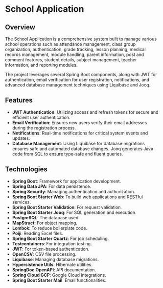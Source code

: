<!DOCTYPE html>
<body>

  <h1>School Application</h1>

  <h2>Overview</h2>
  <p>The School Application is a comprehensive system built to manage various school operations such as attendance management, class group organization, authentication, grade tracking, lesson planning, medical records management, module handling, parent information, post and comment features, student details, subject management, teacher information, and reporting modules.</p>

  <p>The project leverages several Spring Boot components, along with JWT for authentication, email verification for user registration, notifications, and advanced database management techniques using Liquibase and Jooq.</p>

  <h2>Features</h2>
  <ul>
    <li><strong>JWT Authentication</strong>: Utilizing access and refresh tokens for secure and efficient user authentication.</li>
    <li><strong>Email Verification</strong>: Ensures new users verify their email addresses during the registration process.</li>
    <li><strong>Notifications</strong>: Real-time notifications for critical system events and updates.</li>
    <li><strong>Database Management</strong>: Using Liquibase for database migrations ensures safe and automated database changes. Jooq generates Java code from SQL to ensure type-safe and fluent queries.</li>
  </ul>

  <h2>Technologies</h2>
  <ul>
    <li><strong>Spring Boot</strong>: Framework for application development.</li>
    <li><strong>Spring Data JPA</strong>: For data persistence.</li>
    <li><strong>Spring Security</strong>: Managing authentication and authorization.</li>
    <li><strong>Spring Boot Starter Web</strong>: To build web applications and RESTful services.</li>
    <li><strong>Spring Boot Starter Validation</strong>: For request validation.</li>
    <li><strong>Spring Boot Starter Jooq</strong>: For SQL generation and execution.</li>
    <li><strong>PostgreSQL</strong>: The database used.</li>
    <li><strong>MapStruct</strong>: For object mapping.</li>
    <li><strong>Lombok</strong>: To reduce boilerplate code.</li>
    <li><strong>Poiji</strong>: Reading Excel files.</li>
    <li><strong>Spring Boot Starter Quartz</strong>: For job scheduling.</li>
    <li><strong>Testcontainers</strong>: For integration testing.</li>
    <li><strong>JWT</strong>: For token-based authentication.</li>
    <li><strong>OpenCSV</strong>: CSV file processing.</li>
    <li><strong>Liquibase</strong>: Managing database migrations.</li>
    <li><strong>Hypersistence Utils</strong>: Hibernate utilities.</li>
    <li><strong>SpringDoc OpenAPI</strong>: API documentation.</li>
    <li><strong>Spring Cloud GCP</strong>: Google Cloud integrations.</li>
    <li><strong>Spring Boot Starter Mail</strong>: Email functionalities.</li>
  </ul>

</body>
</html>
